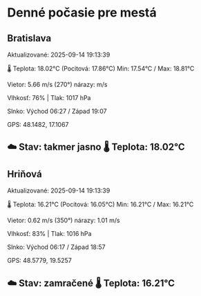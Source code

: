 ﻿# Denné počasie pre mestá

## Bratislava
Aktualizované: 2025-09-14 19:13:39

🌡️ Teplota: 18.02°C 
(Pocitová: 17.86°C)
Min: 17.54°C / Max: 18.81°C

Vietor: 5.66 m/s    (270°) 
nárazy:  m/s

Vlhkosť: 76% | Tlak: 1017 hPa

Slnko: Východ 06:27 / Západ 19:07

GPS: 48.1482, 17.1067

☁️ Stav: takmer jasno        🌡️ Teplota: 18.02°C
---

## Hriňová
Aktualizované: 2025-09-14 19:13:39

🌡️ Teplota: 16.21°C 
(Pocitová: 16.05°C)
Min: 16.21°C / Max: 16.21°C

Vietor: 0.62 m/s (350°)
nárazy: 1.01 m/s

Vlhkosť: 83% | Tlak: 1016 hPa

Slnko: Východ 06:17 / Západ 18:57

GPS: 48.5779, 19.5257

☁️ Stav: zamračené        🌡️ Teplota: 16.21°C
---
